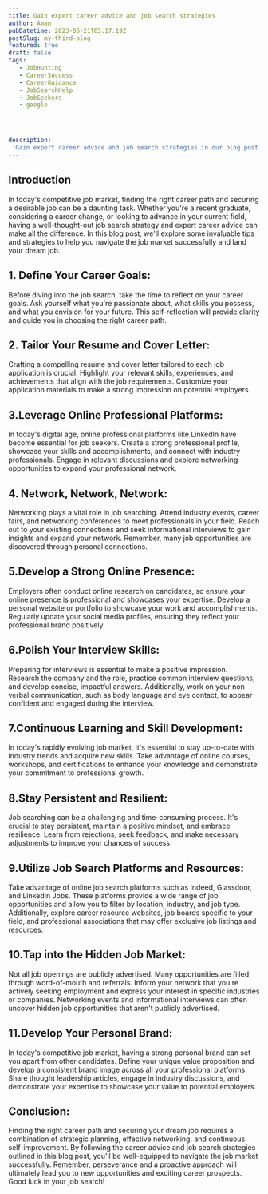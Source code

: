 ```yaml
---
title: Gain expert career advice and job search strategies
author: Aman
pubDatetime: 2023-05-21T05:17:19Z
postSlug: my-third-blog
featured: true
draft: false
tags:
   - JobHunting
   - CareerSuccess
   - CareerGuidance
   - JobSearchHelp
   - JobSeekers
   - google




description:
 'Gain expert career advice and job search strategies in our blog post to navigate the competitive job market successfully. Learn resume tailoring, online platform leverage, and networking techniques to land your dream job.'
---
```


## Introduction



In today's competitive job market, finding the right career path and securing a desirable job can be a daunting task. Whether you're a recent graduate, considering a career change, or looking to advance in your current field, having a well-thought-out job search strategy and expert career advice can make all the difference. In this blog post, we'll explore some invaluable tips and strategies to help you navigate the job market successfully and land your dream job.


## 1. Define Your Career Goals:
Before diving into the job search, take the time to reflect on your career goals. Ask yourself what you're passionate about, what skills you possess, and what you envision for your future. This self-reflection will provide clarity and guide you in choosing the right career path.

## 2. Tailor Your Resume and Cover Letter:
Crafting a compelling resume and cover letter tailored to each job application is crucial. Highlight your relevant skills, experiences, and achievements that align with the job requirements. Customize your application materials to make a strong impression on potential employers.

## 3.Leverage Online Professional Platforms:
In today's digital age, online professional platforms like LinkedIn have become essential for job seekers. Create a strong professional profile, showcase your skills and accomplishments, and connect with industry professionals. Engage in relevant discussions and explore networking opportunities to expand your professional network.

## 4. Network, Network, Network:
Networking plays a vital role in job searching. Attend industry events, career fairs, and networking conferences to meet professionals in your field. Reach out to your existing connections and seek informational interviews to gain insights and expand your network. Remember, many job opportunities are discovered through personal connections.

## 5.Develop a Strong Online Presence:
Employers often conduct online research on candidates, so ensure your online presence is professional and showcases your expertise. Develop a personal website or portfolio to showcase your work and accomplishments. Regularly update your social media profiles, ensuring they reflect your professional brand positively.

## 6.Polish Your Interview Skills:
Preparing for interviews is essential to make a positive impression. Research the company and the role, practice common interview questions, and develop concise, impactful answers. Additionally, work on your non-verbal communication, such as body language and eye contact, to appear confident and engaged during the interview.

## 7.Continuous Learning and Skill Development:
In today's rapidly evolving job market, it's essential to stay up-to-date with industry trends and acquire new skills. Take advantage of online courses, workshops, and certifications to enhance your knowledge and demonstrate your commitment to professional growth.

## 8.Stay Persistent and Resilient:
Job searching can be a challenging and time-consuming process. It's crucial to stay persistent, maintain a positive mindset, and embrace resilience. Learn from rejections, seek feedback, and make necessary adjustments to improve your chances of success.

## 9.Utilize Job Search Platforms and Resources:
Take advantage of online job search platforms such as Indeed, Glassdoor, and LinkedIn Jobs. These platforms provide a wide range of job opportunities and allow you to filter by location, industry, and job type. Additionally, explore career resource websites, job boards specific to your field, and professional associations that may offer exclusive job listings and resources.

## 10.Tap into the Hidden Job Market:
Not all job openings are publicly advertised. Many opportunities are filled through word-of-mouth and referrals. Inform your network that you're actively seeking employment and express your interest in specific industries or companies. Networking events and informational interviews can often uncover hidden job opportunities that aren't publicly advertised.

## 11.Develop Your Personal Brand:
In today's competitive job market, having a strong personal brand can set you apart from other candidates. Define your unique value proposition and develop a consistent brand image across all your professional platforms. Share thought leadership articles, engage in industry discussions, and demonstrate your expertise to showcase your value to potential employers.

## Conclusion:
Finding the right career path and securing your dream job requires a combination of strategic planning, effective networking, and continuous self-improvement. By following the career advice and job search strategies outlined in this blog post, you'll be well-equipped to navigate the job market successfully. Remember, perseverance and a proactive approach will ultimately lead you to new opportunities and exciting career prospects. Good luck in your job search!





